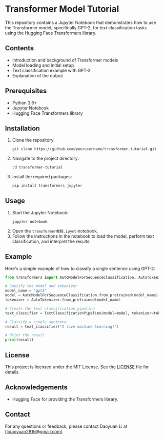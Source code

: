 
# Transformer Model Tutorial

This repository contains a Jupyter Notebook that demonstrates how to use the Transformer model, specifically GPT-2, for text classification tasks using the Hugging Face Transformers library.

## Contents

- Introduction and background of Transformer models
- Model loading and initial setup
- Text classification example with GPT-2
- Explanation of the output

## Prerequisites

- Python 3.6+
- Jupyter Notebook
- Hugging Face Transformers library

## Installation

1. Clone the repository:
   ```bash
   git clone https://github.com/yourusername/transformer-tutorial.git
   ```
2. Navigate to the project directory:
   ```bash
   cd transformer-tutorial
   ```
3. Install the required packages:
   ```bash
   pip install transformers jupyter
   ```

## Usage

1. Start the Jupyter Notebook:
   ```bash
   jupyter notebook
   ```
2. Open the `transformer教程.ipynb` notebook.
3. Follow the instructions in the notebook to load the model, perform text classification, and interpret the results.

## Example

Here's a simple example of how to classify a single sentence using GPT-2:

```python
from transformers import AutoModelForSequenceClassification, AutoTokenizer, TextClassificationPipeline

# Specify the model and tokenizer
model_name = "gpt2"
model = AutoModelForSequenceClassification.from_pretrained(model_name)
tokenizer = AutoTokenizer.from_pretrained(model_name)

# Create the text classification pipeline
text_classifier = TextClassificationPipeline(model=model, tokenizer=tokenizer, return_all_scores=True)

# Classify a single sentence
result = text_classifier("I love machine learning!")

# Print the result
print(result)
```

## License

This project is licensed under the MIT License. See the [LICENSE](LICENSE) file for details.

## Acknowledgements

- Hugging Face for providing the Transformers library.

## Contact

For any questions or feedback, please contact Daoyuan Li at [lidaoyuan2816@gmail.com].
